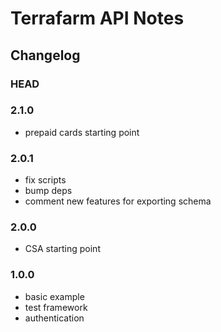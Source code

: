 # Terrafarm API Notes

## Changelog

### HEAD

### 2.1.0

- prepaid cards starting point

### 2.0.1

- fix scripts
- bump deps
- comment new features for exporting schema

### 2.0.0

- CSA starting point

### 1.0.0

- basic example
- test framework
- authentication
